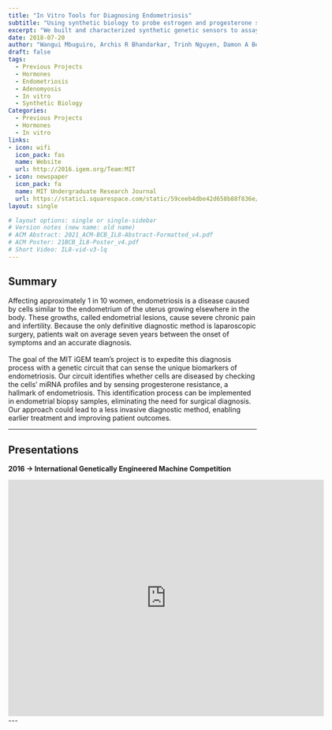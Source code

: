 ```yaml
---
title: "In Vitro Tools for Diagnosing Endometriosis"
subtitle: "Using synthetic biology to probe estrogen and progesterone signaling in endometriosis and adenomyosis"
excerpt: "We built and characterized synthetic genetic sensors to assay estrogen and progesterone signalling, two processes that are often dysregulated or disrupted in endometriosis."
date: 2018-07-20
author: "Wangui Mbuguiro, Archis R Bhandarkar, Trinh Nguyen, Damon A Berman, Colleen R Foley, Elizabeth D Strand, Gizem Gumuskaya, Julia M Goupil, Kathleen H Brandes, Maya L Kaul, Sarah J Caso, Theresa Machemer, Linda Griffith, Ron Weiss, Brian Teague"
draft: false
tags:
  - Previous Projects
  - Hormones
  - Endometriosis
  - Adenomyosis
  - In vitro
  - Synthetic Biology
Categories: 
  - Previous Projects
  - Hormones
  - In vitro
links:
- icon: wifi
  icon_pack: fas
  name: Website
  url: http://2016.igem.org/Team:MIT
- icon: newspaper
  icon_pack: fa
  name: MIT Undergraduate Research Journal
  url: https://static1.squarespace.com/static/59ceeb4dbe42d658b88f836e/t/59d6c8a9cd0f68e30c0313d9/1507248321780/Machemer_MURJ_iGEM.pdf
layout: single

# layout options: single or single-sidebar
# Version notes (new name: old name)
# ACM Abstract: 2021_ACM-BCB_IL8-Abstract-Formatted_v4.pdf
# ACM Poster: 21BCB_IL8-Poster_v4.pdf
# Short Video: IL8-vid-v3-lq
---
```

## Summary
Affecting approximately 1 in 10 women, endometriosis is a disease caused by cells similar to the endometrium of the uterus growing elsewhere in the body. These growths, called endometrial lesions, cause severe chronic pain and infertility. Because the only definitive diagnostic method is laparoscopic surgery, patients wait on average seven years between the onset of symptoms and an accurate diagnosis. 
<br />
<br />
The goal of the MIT iGEM team’s project is to expedite this diagnosis process with a genetic circuit that can sense the unique biomarkers of endometriosis. Our circuit identifies whether cells are diseased by checking the cells’ miRNA profiles and by sensing progesterone resistance, a hallmark of endometriosis. This identification process can be implemented in endometrial biopsy samples, eliminating the need for surgical diagnosis. Our approach could lead to a less invasive diagnostic method, enabling earlier treatment and improving patient outcomes.

---
## Presentations
<b>2016 → International Genetically Engineered Machine Competition</b>

  <iframe src="https://docs.google.com/presentation/d/e/2PACX-1vRj3pY0HTWwgF9Nzn82IjfBYSpRjJZFJ8Drn62WYmCv-TqM8NdrIel9CjHyYLU2FpxyRqeLmHBODYxf/embed?start=false&loop=false&delayms=10000" frameborder="0" width="640" height="480" allowfullscreen="true" mozallowfullscreen="true" webkitallowfullscreen="true"></iframe>
---



